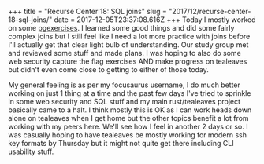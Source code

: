 +++
title = "Recurse Center 18: SQL joins"
slug = "2017/12/recurse-center-18-sql-joins/"
date = 2017-12-05T23:37:08.616Z
+++
Today I mostly worked on some [pgexercises](https://pgexercises.com). I learned some good things and did some fairly complex joins but I still feel like I need a lot more practice with joins before I'll actually get that clear light bulb of understanding. Our study group met and reviewed some stuff and made plans. I was hoping to also do some web security capture the flag exercises AND make progress on tealeaves but didn't even come close to getting to either of those today.

My general feeling is as per my focusaurus username, I do much better working on just 1 thing at a time and the past few days I've tried to sprinkle in some web security and SQL stuff and my main rust/tealeaves project basically came to a halt. I think mostly this is OK as I can work heads down alone on tealeaves when I get home but the other topics benefit a lot from working with my peers here. We'll see how I feel in another 2 days or so. I was casually hoping to have tealeaves be mostly working for modern ssh key formats by Thursday but it might not quite get there including CLI usability stuff.
